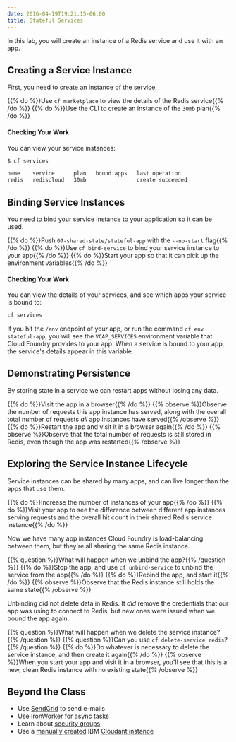 ```yaml
---
date: 2016-04-19T19:21:15-06:00
title: Stateful Services
---
```


In this lab,  you will create an instance of a Redis service and use it with an app.

## Creating a Service Instance

First, you need to create an instance of the service.

{{% do %}}Use `cf marketplace` to view the details of the Redis service{{% /do %}}
{{% do %}}Use the CLI to create an instance of the `30mb` plan{{% /do %}}

#### Checking Your Work

You can view your service instances:

```sh
$ cf services

name    service      plan   bound apps   last operation
redis   rediscloud   30mb                create succeeded
```

## Binding Service Instances

You need to bind your service instance to your application so it can be used.

{{% do %}}Push `07-shared-state/stateful-app` with the `--no-start` flag{{% /do %}}
{{% do %}}Use `cf bind-service` to bind your service instance to your app{{% /do %}}
{{% do %}}Start your app so that it can pick up the environment variables{{% /do %}}

#### Checking Your Work

You can view the details of your services, and see which apps your service is bound to:

```sh
cf services
```

If you hit the `/env` endpoint of your app, or run the command `cf env stateful-app`, you will see the `VCAP_SERVICES` environment variable that Cloud Foundry provides to your app. When a service is bound to your app, the service's details appear in this variable.

## Demonstrating Persistence

By storing state in a service we can restart apps without losing any data.

{{% do %}}Visit the app in a browser{{% /do %}}
{{% observe %}}Observe the number of requests this app instance has served, along with the overall total number of requests _all_ app instances have served{{% /observe %}}
{{% do %}}Restart the app and visit it in a browser again{{% /do %}}
{{% observe %}}Observe that the total number of requests is still stored in Redis, even though the app was restarted{{% /observe %}}

## Exploring the Service Instance Lifecycle

Service instances can be shared by many apps, and can live longer than the apps that use them.

{{% do %}}Increase the number of instances of your app{{% /do %}}
{{% do %}}Visit your app to see the difference between different app instances serving requests and the overall hit count in their shared Redis service instance{{% /do %}}

Now we have many app instances Cloud Foundry is load-balancing between them, but they're all sharing the same Redis instance.

{{% question %}}What will happen when we unbind the app?{{% /question %}}
{{% do %}}Stop the app, and use `cf unbind-service` to unbind the service from the app{{% /do %}}
{{% do %}}Rebind the app, and start it{{% /do %}}
{{% observe %}}Observe that the Redis instance still holds the same state{{% /observe %}}

Unbinding did not delete data in Redis. It _did_ remove the credentials that our app was using to connect to Redis, but new ones were issued when we bound the app again.

{{% question %}}What will happen when we delete the service instance?{{% /question %}}
{{% question %}}Can you use `cf delete-service redis`?{{% /question %}}
{{% do %}}Do whatever is necessary to delete the service instance, and then create it again{{% /do %}}
{{% observe %}}When you start your app and visit it in a browser, you'll see that this is a new, clean Redis instance with no existing state{{% /observe %}}

## Beyond the Class

  * Use [SendGrid](https://sendgrid.com/) to send e-mails
  * Use [IronWorker](https://www.iron.io/worker/) for async tasks
  * Learn about [security groups](https://docs.cloudfoundry.org/adminguide/app-sec-groups.html)
  * Use a [manually created](https://docs.pivotal.io/pivotalcf/devguide/services/user-provided.html) IBM [Cloudant instance](https://cloudant.com/)
